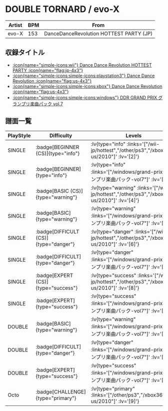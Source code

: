 # DOUBLE TORNARD / evo-X

|Artist|BPM|From|
|------|---|----|
|evo-X|153|DanceDanceRevolution HOTTEST PARTY (JP)|

## 収録タイトル

- [ :icon{name="simple-icons:wii"} Dance Dance Revolution HOTTEST PARTY :icon{name="flag:jp-4x3"} ](/wii-jp/hottest)
- [ :icon{name="simple-icons:simple-icons:playstation3"} Dance Dance Revolution :icon{name="flag:us-4x3"} ](/other/ps3)
- [ :icon{name="simple-icons:simple-icons:xbox"} Dance Dance Revolution :icon{name="flag:us-4x3"} ](/xbox360-us/2010)
- [ :icon{name="simple-icons:simple-icons:windows"} DDR GRAND PRIX グランプリ楽曲パック vol.7](/windows/grand-prix#グランプリ楽曲パック-vol7)

## 譜面一覧

|PlayStyle|Difficulty|Levels|Notes|Movie|
|---------|----------|------|-----|-----|
|SINGLE| :badge[BEGINNER (CS)]{type="info"} | :lv{type="info" :links='["/wii-jp/hottest","/other/ps3","/xbox360-us/2010"]' :lv='[2]'} |131/2||
|SINGLE| :badge[BEGINNER]{type="info"} | :lv{type="info" :links='["/windows/grand-prix#グランプリ楽曲パック-vol7"]' :lv='[4]'} |92/4||
|SINGLE| :badge[BASIC (CS)]{type="warning"} | :lv{type="warning" :links='["/wii-jp/hottest","/other/ps3","/xbox360-us/2010"]' :lv='[4]'} |182/2||
|SINGLE| :badge[BASIC]{type="warning"} | :lv{type="warning" :links='["/windows/grand-prix#グランプリ楽曲パック-vol7"]' :lv='[7]'} |192/10||
|SINGLE| :badge[DIFFICULT (CS)]{type="danger"} | :lv{type="danger" :links='["/wii-jp/hottest","/other/ps3","/xbox360-us/2010"]' :lv='[6]'} |245/0||
|SINGLE| :badge[DIFFICULT]{type="danger"} | :lv{type="danger" :links='["/windows/grand-prix#グランプリ楽曲パック-vol7"]' :lv='[12]'} |373/15||
|SINGLE| :badge[EXPERT (CS)]{type="success"} | :lv{type="success" :links='["/wii-jp/hottest","/other/ps3","/xbox360-us/2010"]' :lv='[8]'} |408/7||
|SINGLE| :badge[EXPERT]{type="success"} | :lv{type="success" :links='["/windows/grand-prix#グランプリ楽曲パック-vol7"]' :lv='[15]'} |532/38||
|DOUBLE| :badge[BASIC]{type="warning"} | :lv{type="warning" :links='["/windows/grand-prix#グランプリ楽曲パック-vol7"]' :lv='[7]'} |206/7||
|DOUBLE| :badge[DIFFICULT]{type="danger"} | :lv{type="danger" :links='["/windows/grand-prix#グランプリ楽曲パック-vol7"]' :lv='[12]'} |367/29||
|DOUBLE| :badge[EXPERT]{type="success"} | :lv{type="success" :links='["/windows/grand-prix#グランプリ楽曲パック-vol7"]' :lv='[15]'} |524/38||
|Octo| :badge[CHALLENGE]{type="primary"} | :lv{type="primary" :links='["/other/ps3","/xbox360-us/2010"]' :lv='[9]'} |||

